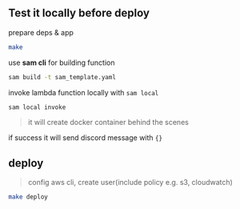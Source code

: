 ## Test it locally before deploy

prepare deps & app

```bash
make
```

use **sam cli** for building function

```bash
sam build -t sam_template.yaml
```

invoke lambda function locally with `sam local`

```bash
sam local invoke
```

> it will create docker container behind the scenes

if success it will send discord message with `{}`

## deploy

> config aws cli, create user(include policy e.g. s3, cloudwatch)

```bash
make deploy
```
